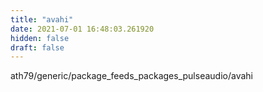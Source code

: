 ```yaml
---
title: "avahi"
date: 2021-07-01 16:48:03.261920
hidden: false
draft: false
---
```


ath79/generic/package_feeds_packages_pulseaudio/avahi

